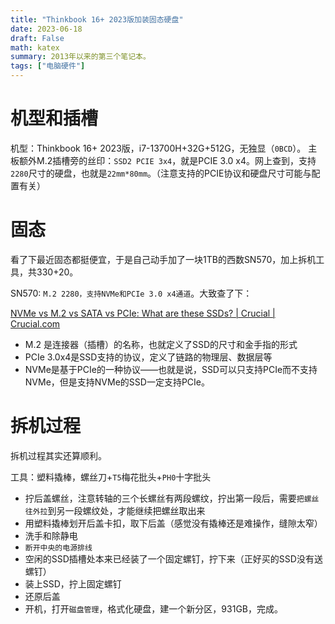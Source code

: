```yaml
---
title: "Thinkbook 16+ 2023版加装固态硬盘"
date: 2023-06-18
draft: False
math: katex
summary: 2013年以来的第三个笔记本。
tags: ["电脑硬件"]
---
```




# 机型和插槽

机型：Thinkbook 16+ 2023版，i7-13700H+32G+512G，无独显（`0BCD`）。
主板额外M.2插槽旁的丝印：`SSD2 PCIE 3x4`，就是PCIE 3.0 x4。网上查到，支持`2280`尺寸的硬盘，也就是`22mm*80mm`。（注意支持的PCIE协议和硬盘尺寸可能与配置有关）

# 固态

看了下最近固态都挺便宜，于是自己动手加了一块1TB的西数SN570，加上拆机工具，共330+20。

SN570: `M.2 2280，支持NVMe和PCIe 3.0 x4通道`。大致查了下：

[NVMe vs M.2 vs SATA vs PCIe: What are these SSDs? | Crucial | Crucial.com](https://www.crucial.com/articles/about-ssd/m2-with-pcie-or-sata)
- M.2 是连接器（插槽）的名称，也就定义了SSD的尺寸和金手指的形式
- PCIe 3.0x4是SSD支持的协议，定义了链路的物理层、数据层等
- NVMe是基于PCIe的一种协议——也就是说，SSD可以只支持PCIe而不支持NVMe，但是支持NVMe的SSD一定支持PCIe。


# 拆机过程
拆机过程其实还算顺利。

工具：塑料撬棒，螺丝刀+`T5`梅花批头+`PH0`十字批头

- 拧后盖螺丝，注意转轴的三个长螺丝有两段螺纹，拧出第一段后，需要`把螺丝往外拉`到另一段螺纹处，才能继续把螺丝取出来
- 用塑料撬棒划开后盖卡扣，取下后盖（感觉没有撬棒还是难操作，缝隙太窄）
- 洗手和除静电
- `断开中央的电源排线`
- 空闲的SSD插槽处本来已经装了一个固定螺钉，拧下来（正好买的SSD没有送螺钉）
- 装上SSD，拧上固定螺钉
- 还原后盖
- 开机，打开`磁盘管理`，格式化硬盘，建一个新分区，931GB，完成。

